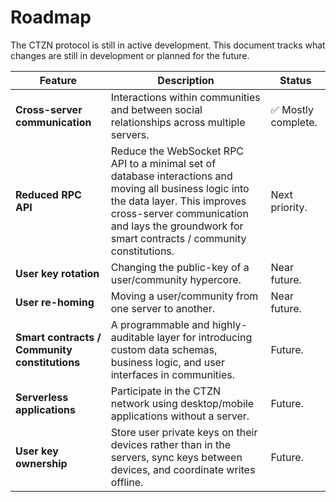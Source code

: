 # Roadmap

The CTZN protocol is still in active development. This document tracks what changes are still in development or planned for the future.

|Feature|Description|Status|
|-|-|-|
|**Cross-server communication**|Interactions within communities and between social relationships across multiple servers.|✅ Mostly complete.|
|**Reduced RPC API**|Reduce the WebSocket RPC API to a minimal set of database interactions and moving all business logic into the data layer. This improves cross-server communication and lays the groundwork for smart contracts / community constitutions.|Next priority.|
|**User key rotation**|Changing the public-key of a user/community hypercore.|Near future.|
|**User re-homing**|Moving a user/community from one server to another.|Near future.|
|**Smart contracts / Community constitutions**|A programmable and highly-auditable layer for introducing custom data schemas, business logic, and user interfaces in communities.|Future.|
|**Serverless applications**|Participate in the CTZN network using desktop/mobile applications without a server.|Future.|
|**User key ownership**|Store user private keys on their devices rather than in the servers, sync keys between devices, and coordinate writes offline.|Future.|
